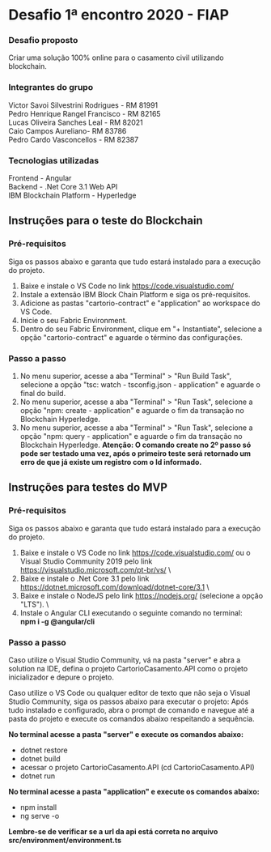 # Desafio 1ª encontro 2020 - FIAP
### Desafio proposto
Criar uma solução 100% online para o casamento civil utilizando blockchain.

### Integrantes do grupo
Victor Savoi Silvestrini Rodrigues - RM 81991\
Pedro Henrique Rangel Francisco - RM 82165\
Lucas Oliveira Sanches Leal - RM 82021\
Caio Campos Aureliano- RM 83786\
Pedro Cardo Vasconcellos - RM 82387

### Tecnologias utilizadas
Frontend - Angular\
Backend - .Net Core 3.1 Web API\
IBM Blockchain Platform - Hyperledge

## Instruções para o teste do Blockchain
### Pré-requisitos
Siga os passos abaixo e garanta que tudo estará instalado para a execução do projeto.

1. Baixe e instale o VS Code no link https://code.visualstudio.com/
2. Instale a extensão IBM Block Chain Platform e siga os pré-requisitos.
3. Adicione as pastas "cartorio-contract" e "application" ao workspace do VS Code.
4. Inicie o seu Fabric Environment.
5. Dentro do seu Fabric Environment, clique em "+ Instantiate", selecione a opção "cartorio-contract" e aguarde o término das configurações.

### Passo a passo
1. No menu superior, acesse a aba "Terminal" > "Run Build Task", selecione a opção "tsc: watch - tsconfig.json - application" e aguarde o final do build.
2. No menu superior, acesse a aba "Terminal" > "Run Task", selecione a opção "npm: create - application" e aguarde o fim da transação no Blockchain Hyperledge.
3. No menu superior, acesse a aba "Terminal" > "Run Task", selecione a opção "npm: query - application" e aguarde o fim da transação no Blockchain Hyperledge.
**Atenção: O comando create no 2º passo só pode ser testado uma vez, após o primeiro teste será retornado um erro de que já existe um registro com o Id informado.**

## Instruções para testes do MVP
### Pré-requisitos
Siga os passos abaixo e garanta que tudo estará instalado para a execução do projeto.

1. Baixe e instale o VS Code no link https://code.visualstudio.com/ ou o Visual Studio Community 2019 pelo link https://visualstudio.microsoft.com/pt-br/vs/ \
2. Baixe e instale o .Net Core 3.1 pelo link https://dotnet.microsoft.com/download/dotnet-core/3.1 \
3. Baixe e instale o NodeJS pelo link https://nodejs.org/ (selecione a opção "LTS"). \
4. Instale o Angular CLI executando o seguinte comando no terminal: \
**npm i -g @angular/cli**

### Passo a passo
Caso utilize o Visual Studio Community, vá na pasta "server" e abra a solution na IDE, defina o projeto CartorioCasamento.API como o projeto inicializador e depure o projeto.

Caso utilize o VS Code ou qualquer editor de texto que não seja o Visual Studio Community, siga os passos abaixo para executar o projeto:
Após tudo instalado e configurado, abra o prompt de comando e navegue até a pasta do projeto e execute os comandos abaixo respeitando a sequência.

**No terminal acesse a pasta "server" e execute os comandos abaixo:**
- dotnet restore
- dotnet build
- acessar o projeto CartorioCasamento.API (cd CartorioCasamento.API)
- dotnet run

**No terminal acesse a pasta "application" e execute os comandos abaixo:**

- npm install
- ng serve -o

**Lembre-se de verificar se a url da api está correta no arquivo src/environment/environment.ts**
